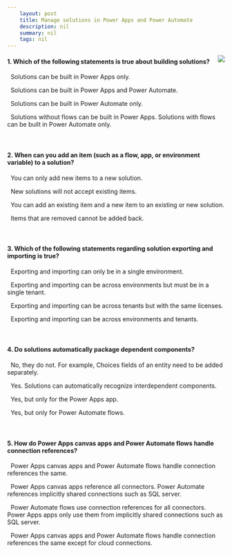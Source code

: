 ```yaml
---
    layout: post
    title: Manage solutions in Power Apps and Power Automate  
    description: nil
    summary: nil
    tags: nil
---
```



 <a target="_blank" href="https://docs.microsoft.com/en-us/learn/modules/manage-solutions-power-automate/7-check/"><i class="fas fa-external-link-alt"></i> </a>
 <img align="right" src="https://docs.microsoft.com/en-us/learn/achievements/manage-solutions-power-automate.svg">
####  1. Which of the following statements is true about building solutions?


<i class='far fa-square'></i> &nbsp;&nbsp;Solutions can be built in Power Apps only.

<i class='fas fa-check-square' style='color: Dodgerblue;'></i> &nbsp;&nbsp;Solutions can be built in Power Apps and Power Automate.

<i class='far fa-square'></i> &nbsp;&nbsp;Solutions can be built in Power Automate only.

<i class='far fa-square'></i> &nbsp;&nbsp;Solutions without flows can be built in Power Apps. Solutions with flows can be built in Power Automate only.
<br />
<br />
<br />

####  2. When can you add an item (such as a flow, app, or environment variable) to a solution?


<i class='far fa-square'></i> &nbsp;&nbsp;You can only add new items to a new solution.

<i class='far fa-square'></i> &nbsp;&nbsp;New solutions will not accept existing items.

<i class='fas fa-check-square' style='color: Dodgerblue;'></i> &nbsp;&nbsp;You can add an existing item and a new item to an existing or new solution.

<i class='far fa-square'></i> &nbsp;&nbsp;Items that are removed cannot be added back.
<br />
<br />
<br />

####  3. Which of the following statements regarding solution exporting and importing is true?


<i class='far fa-square'></i> &nbsp;&nbsp;Exporting and importing can only be in a single environment.

<i class='far fa-square'></i> &nbsp;&nbsp;Exporting and importing can be across environments but must be in a single tenant.

<i class='far fa-square'></i> &nbsp;&nbsp;Exporting and importing can be across tenants but with the same licenses.

<i class='fas fa-check-square' style='color: Dodgerblue;'></i> &nbsp;&nbsp;Exporting and importing can be across environments and tenants.
<br />
<br />
<br />

####  4. Do solutions automatically package dependent components?


<i class='fas fa-check-square' style='color: Dodgerblue;'></i> &nbsp;&nbsp;No, they do not. For example, Choices fields of an entity need to be added separately.

<i class='far fa-square'></i> &nbsp;&nbsp;Yes. Solutions can automatically recognize interdependent components.

<i class='far fa-square'></i> &nbsp;&nbsp;Yes, but only for the Power Apps app.

<i class='far fa-square'></i> &nbsp;&nbsp;Yes, but only for Power Automate flows.
<br />
<br />
<br />

####  5. How do Power Apps canvas apps and Power Automate flows handle connection references?


<i class='far fa-square'></i> &nbsp;&nbsp;Power Apps canvas apps and Power Automate flows handle connection references the same.

<i class='far fa-square'></i> &nbsp;&nbsp;Power Apps canvas apps reference all connectors. Power Automate references implicitly shared connections such as SQL server.

<i class='fas fa-check-square' style='color: Dodgerblue;'></i> &nbsp;&nbsp;Power Automate flows use connection references for all connectors. Power Apps apps only use them from implicitly shared connections such as SQL server.

<i class='far fa-square'></i> &nbsp;&nbsp;Power Apps canvas apps and Power Automate flows handle connection references the same except for cloud connections.
<br />
<br />
<br />
